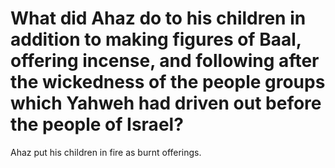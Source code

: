 # What did Ahaz do to his children in addition to making figures of Baal, offering incense, and following after the wickedness of the people groups which Yahweh had driven out before the people of Israel?

Ahaz put his children in fire as burnt offerings. 